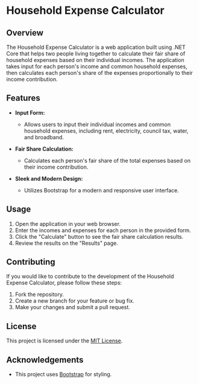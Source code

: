 ﻿# Household Expense Calculator

## Overview

The Household Expense Calculator is a web application built using .NET Core that helps two people living together to calculate their fair share of household expenses based on their individual incomes. The application takes input for each person's income and common household expenses, then calculates each person's share of the expenses proportionally to their income contribution.

## Features

- **Input Form:**
  - Allows users to input their individual incomes and common household expenses, including rent, electricity, council tax, water, and broadband.

- **Fair Share Calculation:**
  - Calculates each person's fair share of the total expenses based on their income contribution.

- **Sleek and Modern Design:**
  - Utilizes Bootstrap for a modern and responsive user interface.

## Usage

1. Open the application in your web browser.
2. Enter the incomes and expenses for each person in the provided form.
3. Click the "Calculate" button to see the fair share calculation results.
4. Review the results on the "Results" page.

## Contributing

If you would like to contribute to the development of the Household Expense Calculator, please follow these steps:

1. Fork the repository.
2. Create a new branch for your feature or bug fix.
3. Make your changes and submit a pull request.

## License

This project is licensed under the [MIT License](LICENSE.md).

## Acknowledgements

- This project uses [Bootstrap](https://getbootstrap.com/) for styling.
